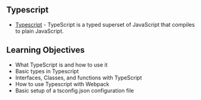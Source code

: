 ## Typescript

- [Typescript](https://www.typescriptlang.org/) - TypeScript is a typed superset of JavaScript that compiles to plain JavaScript.

## Learning Objectives

- What TypeScript is and how to use it
- Basic types in Typescript
- Interfaces, Classes, and functions with TypeScript
- How to use Typescript with Webpack
- Basic setup of a tsconfig.json configuration file
